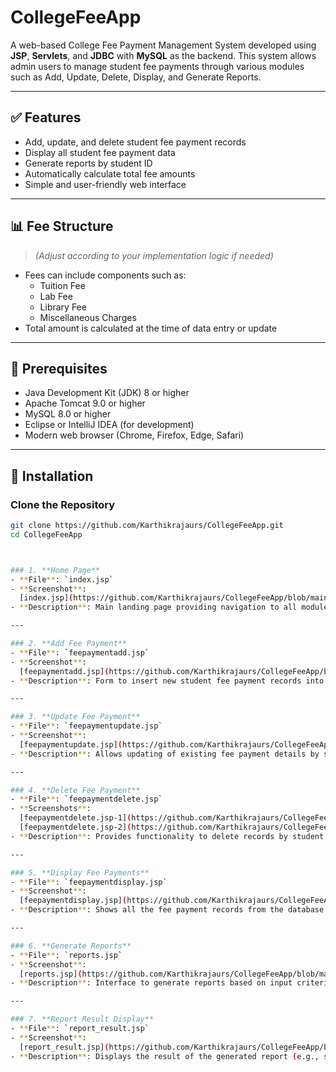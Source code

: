 # CollegeFeeApp

A web-based College Fee Payment Management System developed using **JSP**, **Servlets**, and **JDBC** with **MySQL** as the backend. This system allows admin users to manage student fee payments through various modules such as Add, Update, Delete, Display, and Generate Reports.

---

## ✅ Features

- Add, update, and delete student fee payment records
- Display all student fee payment data
- Generate reports by student ID
- Automatically calculate total fee amounts
- Simple and user-friendly web interface

---

## 📊 Fee Structure

> *(Adjust according to your implementation logic if needed)*

- Fees can include components such as:
  - Tuition Fee
  - Lab Fee
  - Library Fee
  - Miscellaneous Charges
- Total amount is calculated at the time of data entry or update

---

## 🧰 Prerequisites

- Java Development Kit (JDK) 8 or higher
- Apache Tomcat 9.0 or higher
- MySQL 8.0 or higher
- Eclipse or IntelliJ IDEA (for development)
- Modern web browser (Chrome, Firefox, Edge, Safari)

---

## 🔧 Installation

###  Clone the Repository
```bash
git clone https://github.com/Karthikrajaurs/CollegeFeeApp.git
cd CollegeFeeApp



### 1. **Home Page**
- **File**: `index.jsp`
- **Screenshot**:  
  [index.jsp](https://github.com/Karthikrajaurs/CollegeFeeApp/blob/main/Screenshot%202025-05-29%20173839.png)
- **Description**: Main landing page providing navigation to all modules.

---

### 2. **Add Fee Payment**
- **File**: `feepaymentadd.jsp`
- **Screenshot**:  
  [feepaymentadd.jsp](https://github.com/Karthikrajaurs/CollegeFeeApp/blob/main/Screenshot%202025-05-29%20173932.png)
- **Description**: Form to insert new student fee payment records into the database.

---

### 3. **Update Fee Payment**
- **File**: `feepaymentupdate.jsp`
- **Screenshot**:  
  [feepaymentupdate.jsp](https://github.com/Karthikrajaurs/CollegeFeeApp/blob/main/Screenshot%202025-05-29%20174223.png)
- **Description**: Allows updating of existing fee payment details by student ID.

---

### 4. **Delete Fee Payment**
- **File**: `feepaymentdelete.jsp`
- **Screenshots**:  
  [feepaymentdelete.jsp-1](https://github.com/Karthikrajaurs/CollegeFeeApp/blob/main/Screenshot%202025-05-29%20174029.png)  
  [feepaymentdelete.jsp-2](https://github.com/Karthikrajaurs/CollegeFeeApp/blob/main/Screenshot%202025-05-29%20174116.png)
- **Description**: Provides functionality to delete records by student ID.

---

### 5. **Display Fee Payments**
- **File**: `feepaymentdisplay.jsp`
- **Screenshot**:  
  [feepaymentdisplay.jsp](https://github.com/Karthikrajaurs/CollegeFeeApp/blob/main/Screenshot%202025-05-29%20174029.png)
- **Description**: Shows all the fee payment records from the database.

---

### 6. **Generate Reports**
- **File**: `reports.jsp`
- **Screenshot**:  
  [reports.jsp](https://github.com/Karthikrajaurs/CollegeFeeApp/blob/main/Screenshot%202025-05-29%20174458.png)
- **Description**: Interface to generate reports based on input criteria (e.g., student ID).

---

### 7. **Report Result Display**
- **File**: `report_result.jsp`
- **Screenshot**:  
  [report_result.jsp](https://github.com/Karthikrajaurs/CollegeFeeApp/blob/main/Screenshot%202025-05-29%20174512.png)
- **Description**: Displays the result of the generated report (e.g., student’s total payment).
